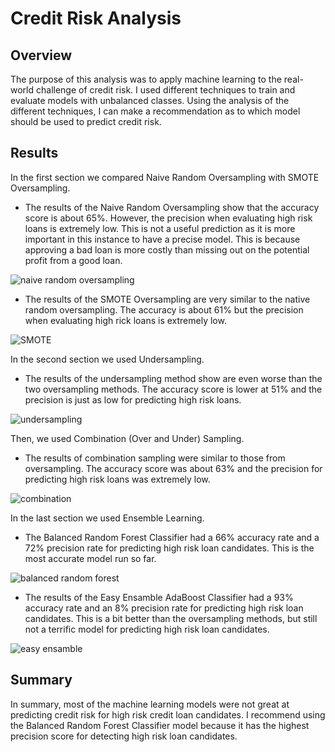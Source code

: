 # Credit Risk Analysis

## Overview
The purpose of this analysis was to apply machine learning to the real-world challenge of credit risk. I used different techniques to train and evaluate models with unbalanced classes. Using the analysis of the different techniques, I can make a recommendation as to which model should be used to predict credit risk.

## Results

In the first section we compared Naive Random Oversampling with SMOTE Oversampling.
- The results of the Naive Random Oversampling show that the accuracy score is about 65%. However, the precision when evaluating high risk loans is extremely low. This is not a useful prediction as it is more important in this instance to have a precise model. This is because approving a bad loan is more costly than missing out on the potential profit from a good loan.

![naive random oversampling](https://user-images.githubusercontent.com/74469315/113512607-6b3d9200-9533-11eb-8e7f-4b66fad9df02.PNG)

- The results of the SMOTE Oversampling are very similar to the native random oversampling. The accuracy is about 61% but the precision when evaluating high rick loans is extremely low.

![SMOTE](https://user-images.githubusercontent.com/74469315/113512611-6d9fec00-9533-11eb-9495-0c42979eac69.PNG)

In the second section we used Undersampling. 
- The results of the undersampling method show are even worse than the two oversampling methods. The accuracy score is lower at 51% and the precision is just as low for predicting high risk loans. 

![undersampling](https://user-images.githubusercontent.com/74469315/113512612-6f69af80-9533-11eb-88bb-a4aef98f50bb.PNG)

Then, we used Combination (Over and Under) Sampling.
- The results of combination sampling were similar to those from oversampling. The accuracy score was about 63% and the precision for predicting high risk loans was extremely low.

![combination](https://user-images.githubusercontent.com/74469315/113512602-6842a180-9533-11eb-84a1-22ebfa4bd7bc.PNG)

In the last section we used Ensemble Learning.
- The Balanced Random Forest Classifier had a 66% accuracy rate and a 72% precision rate for predicting high risk loan candidates. This is the most accurate model run so far.

![balanced random forest](https://user-images.githubusercontent.com/74469315/113512583-5103b400-9533-11eb-86e1-4210561048a2.PNG)

- The results of the Easy Ensamble AdaBoost Classifier had a 93% accuracy rate and an 8% precision rate for predicting high risk loan candidates. This is a bit better than the oversampling methods, but still not a terrific model for predicting high risk loan candidates.

![easy ensamble](https://user-images.githubusercontent.com/74469315/113512603-6973ce80-9533-11eb-83a8-91e31091fcb7.PNG)

## Summary
In summary, most of the machine learning models were not great at predicting credit risk for high risk credit loan candidates. I recommend using the Balanced Random Forest Classifier model because it has the highest precision score for detecting high risk loan candidates.
